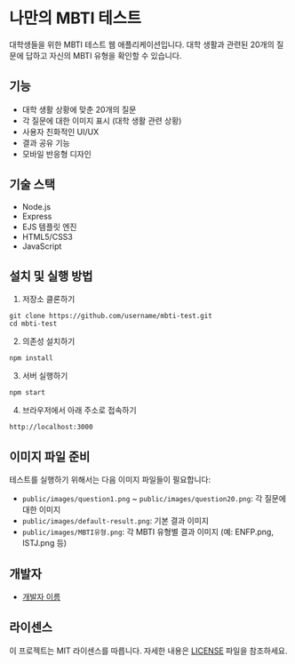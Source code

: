 # 나만의 MBTI 테스트

대학생들을 위한 MBTI 테스트 웹 애플리케이션입니다. 대학 생활과 관련된 20개의 질문에 답하고 자신의 MBTI 유형을 확인할 수 있습니다.

## 기능

- 대학 생활 상황에 맞춘 20개의 질문
- 각 질문에 대한 이미지 표시 (대학 생활 관련 상황)
- 사용자 친화적인 UI/UX
- 결과 공유 기능
- 모바일 반응형 디자인

## 기술 스택

- Node.js
- Express
- EJS 템플릿 엔진
- HTML5/CSS3
- JavaScript

## 설치 및 실행 방법

1. 저장소 클론하기
```
git clone https://github.com/username/mbti-test.git
cd mbti-test
```

2. 의존성 설치하기
```
npm install
```

3. 서버 실행하기
```
npm start
```

4. 브라우저에서 아래 주소로 접속하기
```
http://localhost:3000
```

## 이미지 파일 준비

테스트를 실행하기 위해서는 다음 이미지 파일들이 필요합니다:
- `public/images/question1.png` ~ `public/images/question20.png`: 각 질문에 대한 이미지
- `public/images/default-result.png`: 기본 결과 이미지
- `public/images/MBTI유형.png`: 각 MBTI 유형별 결과 이미지 (예: ENFP.png, ISTJ.png 등)

## 개발자

- [개발자 이름](mailto:email@example.com)

## 라이센스

이 프로젝트는 MIT 라이센스를 따릅니다. 자세한 내용은 [LICENSE](LICENSE) 파일을 참조하세요.
 
